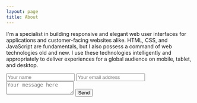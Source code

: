 ```yaml
---
layout: page
title: About
---
```


I'm a specialist in building responsive and elegant web user interfaces for applications and customer-facing websites alike. HTML, CSS, and JavaScript are fundamentals, but I also possess a command of web technologies old and new. I use these technologies intelligently and appropriately to deliver experiences for a global audience on mobile, tablet, and desktop.



<form action="//formspree.io/formspree@danmatthew.co.uk" method="POST">
    <input type="hidden" name="_subject" value="New website message">
    <input type="text" name="name" placeholder="Your name">
    <input type="email" name="_replyto" placeholder="Your email address" validate>
    <textarea name="message" placeholder="Your message here"></textarea>
    <input type="submit" value="Send">
</form>